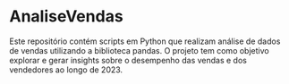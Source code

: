 # AnaliseVendas
Este repositório contém scripts em Python que realizam análise de dados de vendas utilizando a biblioteca pandas. O projeto tem como objetivo explorar e gerar insights sobre o desempenho das vendas e dos vendedores ao longo de 2023.
